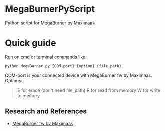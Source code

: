 # MegaBurnerPyScript
Python script for MegaBurner by Maximaas

# Quick guide
Run on cmd or terminal commands like:
```
python MegaBurner.py {COM-port} {option} {file_path} 
```
COM-port is your connected device with MegaBurner fw by Maximaas.
Options
>E for erace (don't need file_path)
>R for read from memory
>W for write to memory

## Research and References

- [MegaBurner fw by Maximaas](https://github.com/maximaas/MegaBurner)
